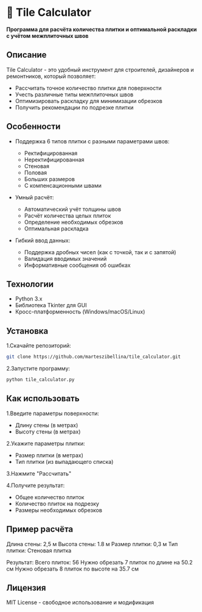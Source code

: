 # 🧮 Tile Calculator

**Программа для расчёта количества плитки и оптимальной раскладки с учётом межплиточных швов**

## Описание

Tile Calculator - это удобный инструмент для строителей, дизайнеров и ремонтников, который позволяет:

- Рассчитать точное количество плитки для поверхности
- Учесть различные типы межплиточных швов
- Оптимизировать раскладку для минимизации обрезков
- Получить рекомендации по подрезке плитки

## Особенности

- Поддержка 6 типов плитки с разными параметрами швов:
  - Ректифицированная
  - Неректифицированная
  - Стеновая
  - Половая
  - Больших размеров
  - С компенсационными швами

- Умный расчёт:
  - Автоматический учёт толщины швов
  - Расчёт количества целых плиток
  - Определение необходимых обрезков
  - Оптимальная раскладка

- Гибкий ввод данных:
  - Поддержка дробных чисел (как с точкой, так и с запятой)
  - Валидация вводимых значений
  - Информативные сообщения об ошибках

## Технологии

- Python 3.x
- Библиотека Tkinter для GUI
- Кросс-платформенность (Windows/macOS/Linux)

## Установка

1.Скачайте репозиторий:

```bash
git clone https://github.com/marteszibellina/tile_calculator.git
```

2.Запустите программу:

```bash
python tile_calculator.py
```

## Как использовать

1.Введите параметры поверхности:

- Длину стены (в метрах)
- Высоту стены (в метрах)

2.Укажите параметры плитки:

- Размер плитки (в метрах)
- Тип плитки (из выпадающего списка)

3.Нажмите "Рассчитать"

4.Получите результат:

- Общее количество плиток
- Количество плиток на подрезку
- Размеры необходимых обрезков

## Пример расчёта

Длина стены: 2,5 м
Высота стены: 1.8 м
Размер плитки: 0,3 м
Тип плитки: Стеновая плитка

Результат:
Всего плиток: 56
Нужно обрезать 7 плиток по длине на 50.2 см
Нужно обрезать 8 плиток по высоте на 35.7 см

## Лицензия

MIT License - свободное использование и модификация
